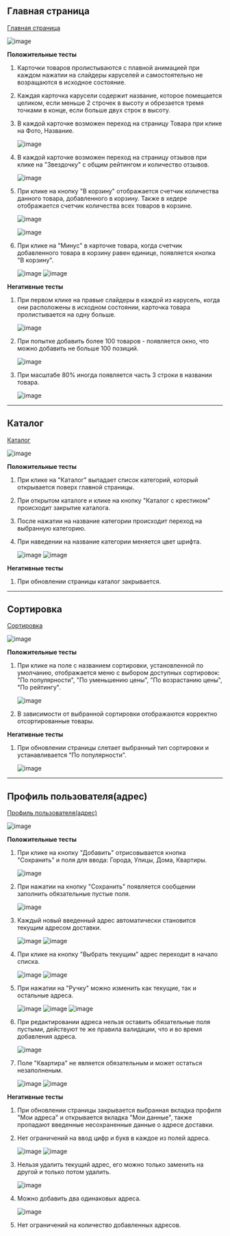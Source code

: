 ## Главная страница

[Главная страница](https://zuzu-market.ru)

![image](https://github.com/khristina455/homework-1-spring-2024/assets/63557586/c8a493f2-d617-4ae1-826c-c43810c5e6cf)

**Положительные тесты**

1. Карточки товаров пролистываются с плавной анимацией при каждом нажатии на слайдеры каруселей и самостоятельно не возращаются в исходное состояние.
2. Каждая карточка карусели содержит название, которое помещается целиком, если меньше 2 строчек в высоту и обрезается тремя точками в конце, если больше двух строк в высоту.
3. В каждой карточке возможен переход на страницу Товара при клике на Фото, Название.

   ![image](https://github.com/khristina455/homework-1-spring-2024/assets/63557586/9b6e570c-b287-41dd-be41-777134accea3)

4. В каждой карточке возможен переход на страницу отзывов при клике на "Звездочку" с общим рейтингом и количество отзывов.

   ![image](https://github.com/khristina455/homework-1-spring-2024/assets/63557586/de863e71-eeca-462f-9cc8-d80d92d1e1cf)

5. При клике на кнопку "В корзину" отображается счетчик количества данного товара, добавленного в корзину. Также в хедере отображается счетчик количества всех товаров в корзине.

   ![image](https://github.com/khristina455/homework-1-spring-2024/assets/63557586/db99ca30-335d-47c4-9c1a-2cb7329fa9b0)

   ![image](https://github.com/khristina455/homework-1-spring-2024/assets/63557586/a56e4703-0969-46ab-ad17-33dfbc2ee304)

6. При клике на "Минус" в карточке товара, когда счетчик добавленного товара в корзину равен единице, появляется кнопка "В корзину".

   ![image](https://github.com/khristina455/homework-1-spring-2024/assets/63557586/bd8c6b26-d9c4-4708-9ea3-a8cd66b42f86)
   ![image](https://github.com/khristina455/homework-1-spring-2024/assets/63557586/608cd74c-4eb3-4e92-820b-f950760ce26a)


**Негативные тесты**

1. При первом клике на правые слайдеры в каждой из карусель, когда они расположены в исходном состоянии, карточка товара пролистывается на одну больше.

   ![image](https://github.com/khristina455/homework-1-spring-2024/assets/63557586/406cf9b0-03b3-4819-b8ff-d354eaf44f8f)

2. При попытке добавить более 100 товаров - появляется окно, что можно добавить не больше 100 позиций.

   ![image](https://github.com/khristina455/homework-1-spring-2024/assets/63557586/ccb6662c-7d19-4849-9b4a-dcfbc1c6554f)

3. При масштабе 80% иногда появляется часть 3 строки в названии товара.

   ![image](https://github.com/khristina455/homework-1-spring-2024/assets/63557586/2291625f-0979-457c-878b-f6a64a6959c9)

---

##  Каталог

[Каталог](https://zuzu-market.ru)

![image](https://github.com/khristina455/homework-1-spring-2024/assets/63557586/1d76051a-2aa3-461f-ba65-c2918692404a)

**Положительные тесты**

1. При клике на "Каталог" выпадает список категорий, который открывается поверх главной страницы.

2. При открытом каталоге и клике на кнопку "Каталог с крестиком" происходит закрытие каталога.

3. После нажатии на название категории происходит переход на выбранную категорию.

4. При наведении на название категории меняется цвет шрифта.

   ![image](https://github.com/khristina455/homework-1-spring-2024/assets/63557586/c699225c-281d-4675-9313-efee65e38bb7)
   ![image](https://github.com/khristina455/homework-1-spring-2024/assets/63557586/4f963674-3522-4972-b5c3-e574957746fa)


**Негативные тесты**

1. При обновлении страницы каталог закрывается.

---

##  Сортировка

[Сортировка](https://zuzu-market.ru/category/31)

![image](https://github.com/khristina455/homework-1-spring-2024/assets/63557586/8e2b1397-d31a-4c37-8efc-99dd82020ade)

**Положительные тесты**

1. При клике на поле с названием сортировки, установленной по умолчанию, отображается меню с выбором доступных сортировок: "По популярности", "По уменьшению цены", "По возрастанию цены", "По рейтингу".

   ![image](https://github.com/khristina455/homework-1-spring-2024/assets/63557586/ffcbc155-cdf5-4435-a4c5-062345d63c7f)

2. В зависимости от выбранной сортировки отображаются корректно отсортированные товары.

**Негативные тесты**

1. При обновлении страницы слетает выбранный тип сортировки и устанавливается "По популярности".

   ![image](https://github.com/khristina455/homework-1-spring-2024/assets/63557586/16eba510-fa66-4d25-851f-08360fc19fba)

---

##  Профиль пользователя(адрес)

[Профиль пользователя(адрес)](https://zuzu-market.ru/my-profile)

![image](https://github.com/khristina455/homework-1-spring-2024/assets/63557586/2fb513c4-aefa-4926-9d36-fd55cf467d80)

**Положительные тесты**

1. При клике на кнопку "Добавить" отрисовывается кнопка "Сохранить" и поля для ввода: Города, Улицы, Дома, Квартиры.

   ![image](https://github.com/khristina455/homework-1-spring-2024/assets/63557586/4e6937eb-9246-43b2-9bb2-d4518b333ed7)

2. При нажатии на кнопку "Сохранить" появляется сообщении заполнить обязательные пустые поля.

   ![image](https://github.com/khristina455/homework-1-spring-2024/assets/63557586/b02e6c90-73f6-4fe1-a40a-b72d2adbc086)

3. Каждый новый введенный адрес автоматически становится текущим адресом доставки.

   ![image](https://github.com/khristina455/homework-1-spring-2024/assets/63557586/37f50bbe-d7fe-4935-8652-ba74913c2c09)
   ![image](https://github.com/khristina455/homework-1-spring-2024/assets/63557586/1deebed7-2255-49e0-ade2-f9090fbabf31)

4. При клике на кнопку "Выбрать текущим" адрес переходит в начало списка.

   ![image](https://github.com/khristina455/homework-1-spring-2024/assets/63557586/1deebed7-2255-49e0-ade2-f9090fbabf31)
   ![image](https://github.com/khristina455/homework-1-spring-2024/assets/63557586/e00cbdf3-7779-4993-a810-312d99c1e149)

5. При нажатии на "Ручку" можно изменить как текущие, так и остальные адреса.

   ![image](https://github.com/khristina455/homework-1-spring-2024/assets/63557586/94674fb4-a2f6-4008-8d0b-aacb827fcafa)
   ![image](https://github.com/khristina455/homework-1-spring-2024/assets/63557586/a903e022-c03c-446d-a504-1e721dd64dbe)
   ![image](https://github.com/khristina455/homework-1-spring-2024/assets/63557586/0e993f49-ce74-47ed-9900-161876e10d03)

6. При редактировании адреса нельзя оставить обязательные поля пустыми, действуют те же правила валидации, что и во время добавления адреса.

   ![image](https://github.com/khristina455/homework-1-spring-2024/assets/63557586/211d89d8-f16c-4159-8fe6-5c3f9657bac4)

7. Поле "Квартира" не является обязательным и может остаться незаполненым.

   ![image](https://github.com/khristina455/homework-1-spring-2024/assets/63557586/0f489eab-8254-41b1-91a2-5f36e2b9f393)
   ![image](https://github.com/khristina455/homework-1-spring-2024/assets/63557586/ab6e0c77-695f-4bc5-bb6a-e80d360efb99)


**Негативные тесты**

1. При обновлении страницы закрывается выбранная вкладка профиля "Мои адреса" и открывается вкладка "Мои данные", также пропадают введенные несохраненные данные о адресе доставки.

2. Нет ограничений на ввод цифр и букв в каждое из полей адреса.

   ![image](https://github.com/khristina455/homework-1-spring-2024/assets/63557586/1a72f61a-b860-4630-b849-cfc2809d5203)
   ![image](https://github.com/khristina455/homework-1-spring-2024/assets/63557586/d21e2444-1850-46b8-835c-640b54385ae0)

3. Нельзя удалить текущий адрес, его можно только заменить на другой и только потом удалить.

   ![image](https://github.com/khristina455/homework-1-spring-2024/assets/63557586/e00cbdf3-7779-4993-a810-312d99c1e149)

4. Можно добавить два одинаковых адреса.

   ![image](https://github.com/khristina455/homework-1-spring-2024/assets/63557586/3065a8b5-b157-4c96-9393-121917b03ac9)

5. Нет ограничений на количество добавленных адресов.

